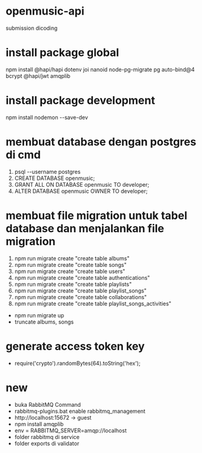 # openmusic-api
submission dicoding

# install package global
npm install @hapi/hapi dotenv joi nanoid node-pg-migrate pg auto-bind@4 bcrypt @hapi/jwt amqplib

# install package development
npm install nodemon --save-dev

# membuat database dengan postgres di cmd
1. psql --username postgres
2. CREATE DATABASE openmusic;
3. GRANT ALL ON DATABASE openmusic TO developer;
4. ALTER DATABASE openmusic OWNER TO developer;

# membuat file migration untuk tabel database dan menjalankan file migration
1. npm run migrate create "create table albums"
2. npm run migrate create "create table songs"
3. npm run migrate create "create table users"
4. npm run migrate create "create table authentications"
5. npm run migrate create "create table playlists"
6. npm run migrate create "create table playlist_songs"
7. npm run migrate create "create table collaborations"
8. npm run migrate create "create table playlist_songs_activities"
- npm run migrate up
- truncate albums, songs

# generate access token key
- require('crypto').randomBytes(64).toString('hex');

# new
- buka RabbitMQ Command
- rabbitmq-plugins.bat enable rabbitmq_management
- http://localhost:15672 -> guest
- npm install amqplib
- env = RABBITMQ_SERVER=amqp://localhost
- folder rabbitmq di service
- folder exports di validator
